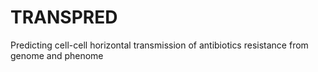 # TRANSPRED
Predicting cell-cell horizontal transmission of antibiotics resistance from genome and phenome
